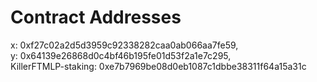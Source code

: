 # Contract Addresses

x: 0xf27c02a2d5d3959c92338282caa0ab066aa7fe59,\
y: 0x64139e26868d0c4bf46b195fe01d53f2a1e7c295,\
KillerFTMLP-staking: 0xe7b7969be08d0eb1087c1dbbe38311f64a15a31c
